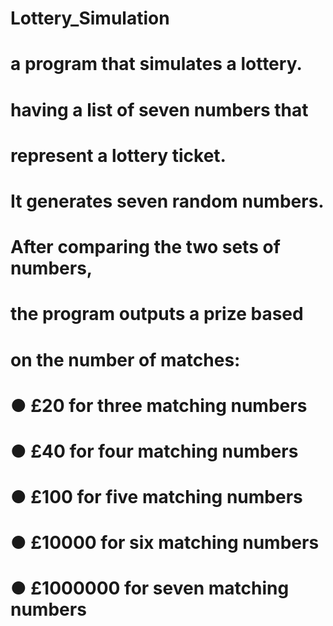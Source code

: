 # Lottery_Simulation
# a program that simulates a lottery.
# having a list of seven numbers that
# represent a lottery ticket.
# It generates seven random numbers.
# After comparing the two sets of numbers,
# the program outputs a prize based
# on the number of matches:
# ● £20 for three matching numbers
# ● £40 for four matching numbers
# ● £100 for five matching numbers
# ● £10000 for six matching numbers
# ● £1000000 for seven matching numbers

